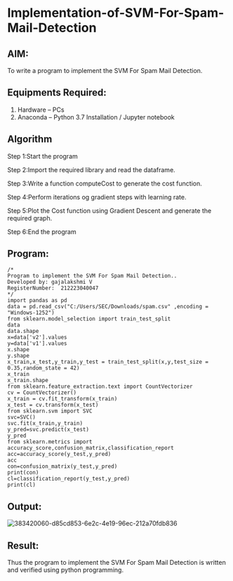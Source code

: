 # Implementation-of-SVM-For-Spam-Mail-Detection

## AIM:
To write a program to implement the SVM For Spam Mail Detection.

## Equipments Required:
1. Hardware – PCs
2. Anaconda – Python 3.7 Installation / Jupyter notebook

## Algorithm
Step 1:Start the program

Step 2:Import the required library and read the dataframe.

Step 3:Write a function computeCost to generate the cost function.

Step 4:Perform iterations og gradient steps with learning rate.

Step 5:Plot the Cost function using Gradient Descent and generate the required graph.

Step 6:End the program
## Program:
```
/*
Program to implement the SVM For Spam Mail Detection..
Developed by: gajalakshmi V
RegisterNumber:  212223040047
*/
import pandas as pd
data = pd.read_csv("C:/Users/SEC/Downloads/spam.csv" ,encoding = "Windows-1252")
from sklearn.model_selection import train_test_split
data
data.shape
x=data['v2'].values
y=data['v1'].values
x.shape
y.shape
x_train,x_test,y_train,y_test = train_test_split(x,y,test_size = 0.35,random_state = 42)
x_train
x_train.shape
from sklearn.feature_extraction.text import CountVectorizer
cv = CountVectorizer()
x_train = cv.fit_transform(x_train)
x_test = cv.transform(x_test)
from sklearn.svm import SVC
svc=SVC()
svc.fit(x_train,y_train)
y_pred=svc.predict(x_test)
y_pred
from sklearn.metrics import accuracy_score,confusion_matrix,classification_report
acc=accuracy_score(y_test,y_pred)
acc
con=confusion_matrix(y_test,y_pred)
print(con)
cl=classification_report(y_test,y_pred)
print(cl)
```

## Output:

![383420060-d85cd853-6e2c-4e19-96ec-212a70fdb836](https://github.com/user-attachments/assets/a2211e1e-3965-494b-bdbb-170e11e69645)


## Result:
Thus the program to implement the SVM For Spam Mail Detection is written and verified using python programming.
